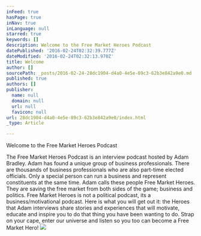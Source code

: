 ```yaml
---
inFeed: true
hasPage: true
inNav: true
inLanguage: null
starred: true
keywords: []
description: Welcome to the Free Market Heroes Podcast
datePublished: '2016-02-24T02:32:39.777Z'
dateModified: '2016-02-24T02:32:13.970Z'
title: Welcome
author: []
sourcePath: _posts/2016-02-24-28dc1904-d4a0-4e5e-89c3-62b3e842a9e0.md
published: true
authors: []
publisher:
  name: null
  domain: null
  url: null
  favicon: null
url: 28dc1904-d4a0-4e5e-89c3-62b3e842a9e0/index.html
_type: Article

---
```

Welcome to the Free Market Heroes Podcast

The Free Market Heroes Podcast is an interview podcast hosted by Adam Bradley. Adam has found a unique group of business professionals. There are thousands of business professionals who are also part-time elected officials. Only a special person can run a business and represent constituents at the same time. Adam calls these people Free Market Heroes. They are saving the free market from both sides of the game; business and politics.  Free Market Heroes is not a political podcast, its a business/motivational podcast. Here is what you will get out it: the Heroes that Adam interviews share stories and experiences that will motivate, educate and inspire you to do that thing you have been wanting to do. Strap on your cape, enter our universe and listen so you too can become a Free Market Hero!
![](https://s3-us-west-2.amazonaws.com/the-grid-img/p/cc13f683668d3bf9b676b7fdca77db5cf1d47391.jpg)